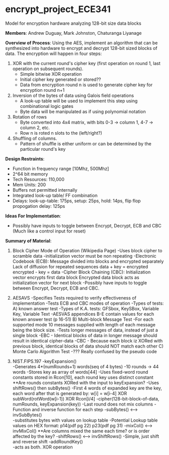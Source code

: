 # encrypt_project_ECE341
Model for encryption hardware analyzing 128-bit size data blocks  

**Members**: 
Andrew Duguay, Mark Johnston, Chaturanga Liyanage

**Overview of Process**: 
Using the AES, implement an algorithm that can be synthesized into hardware to encrypt and decrypt 128-bit sized blocks of data. The encryption will happen in four steps: 
1) XOR with the current round's cipher key (first operation on round 1, last operation on subsequent rounds).
   - Simple bitwise XOR operation
   - Initial cipher key generated or stored??
   - Data from encryption round n is used to generate cipher key for encryption round n+1
2) Inversion of the bytes of data using Galois field operations
   - A look-up table will be used to implement this step using combinational logic gates
   - Byte data will be manipulated as if using polynomial notation
3) Rotation of rows
   - Byte converted into 4x4 matrix, with bits 0-3 -> column 1, 4-7 -> column 2, etc.
   - Row n is roted n slots to the (left/right?)
5) Shuffling of columns.
   - Pattern of shuffle is either uniform or can be determined by the particular round's key 

**Design Restraints**: 
- Function in frequency range [10Mhz, 500Mhz]
- 2^64 bit memory
- Tech Resources: 110,000
- Mem Units: 200
- Buffers not permitted internally
- Integrated look-up table/ FF combination
- Delays: look-up-table: 175ps, setup: 25ps, hold: 14ps, flip flop propogation delay: 125ps

**Ideas For Implementation**:
- Possibly have inputs to toggle between Encrypt, Decrypt, ECB and CBC (Much like a control input for reset)

**Summary of Material**:
1) Block Cipher Mode of Operation (Wikipedia Page)
      -Uses block cipher to scramble data
      -initialization vector must be non repeating
      -Electronic Codebook (ECB):
      	Message divided into blocks and encrypted separately
      	Lack of diffusion for repeated sequences
      	data + key = encrypted	encrypted - key = data
      -Cipher Block Chaining (CBC):
      	Initialization vector encrypts first data block
      	Encrypted data block acts as initialization vector for next block
      -Possibly have inputs to toggle between Encrypt, Decrypt, ECB and CBC.

2) AESAVS
      -Specifies Tests required to verify effectiveness of implementation
      -Tests ECB and CBC modes of operation
      -Types of tests:
      	A) known answer test
      		-Types of K.A. tests: GFSbox, KeySBox, Variable Key, Variable Text
      		-AESVAS appendices B-E contain values for each known answer test (p 16-51)
      	B) Multi-block Message Test
      		-For each supported mode 10 messages supplied with length 
      		of each message being the block size.
      		-Tests longer messages of data, instead of just a single block
      		-EBC - Identical blocks of data in longer message should result 
      		in identical cipher-data
      		-CBC - Because each block iz XORed with previous block, identical
      		blocks of data should NOT match each other
      	C) Monte Carlo Algorithm Test
      		-??? Really confused by the pseudo code
3) NIST.FIPS.197
      -keyExpansion()			
      	-Generates 4*(numRounds+1) words(seq of 4 bytes)
      		-10 rounds -> 44 words
      		-Stores key as array of words[44]
      		-Uses fixed-word round constants stored in Rcon[10], each round key uses distinct constant
      			**Are rounds constants XORed with the input to keyExpansion?
      		-Uses shiftRows() then subBytes()
      		-First 4 words of expanded key are the key, each word after that is generated
      		by:	w[i] = w[i-4] XOR subWord(rotWord(w[i-1)) XOR Rcon[i/4]
      -cipher(128-bit-block-of-data, numRounds, keyExpansion(key))
      	-Last round does not mix columns
      -Function and inverse function for each step
      	-subBytes()    <--> invSubBytes()	
      		-substitutes bytes with values on lookup table
      		-Potential Lookup table values on HEX format: p14(pdf pg 22) p23(pdf pg 31)
      	-mixCol()      <--> invMixCol()
      		**Are columns mixed the same each time? or is order affected by the key?
      	-shiftRows()   <--> invShiftRows()
      		-Simple, just shift and reverse shift
      	-addRoundKey()		
      		-acts as both. XOR operation

